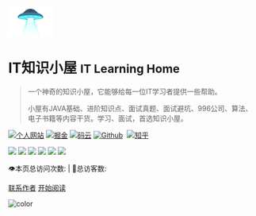 <!-- _coverpage.md -->
![logo](media/top-logo.png) 

# IT知识小屋 <small> IT Learning Home</small>

> 一个神奇的知识小屋，它能够给每一位IT学习者提供一些帮助。
> 
> 小屋有JAVA基础、进阶知识点、面试真题、面试避坑、996公司、算法、电子书籍等内容干货。学习、面试，首选知识小屋。

<p >
	<a href="http://42.194.186.190/" title="个人网站" target="_blank">
		<img src="https://img.shields.io/badge/个人网站-IT学习日记-blue?style=plastic&amp;logoColor=fff&amp;logo=Creative%20Commons&amp;&amp;color=009688" alt="个人网站" /></a>
	<a href="https://juejin.cn/user/686575843556008/posts" title="IT学习日记" target="_blank">
		<img src="https://img.shields.io/badge/Juejin-%E6%8E%98%E9%87%91-9cf?style=plastic&amp;labelColor=2571be&amp;logoColor=226db8&amp;logo=jQuery&amp;logoColor=fff&amp;color=f2e99c" alt="掘金" /></a>
	<a href="https://gitee.com/it-learning-diary/dashboard/projects" title="IT学习日记" target="_blank">
		<img src="https://img.shields.io/badge/Gitee-%E7%A0%81%E4%BA%91-blue?style=plastic&amp;logoColor=fff&amp;logo=Gitee&amp;&amp;color=fedcba" alt="码云" /></a>
	<a href="https://github.com/it-learning-diary" title="IT学习日记" target="_blank">
		<img src="https://img.shields.io/badge/Github-Github-blue?style=plastic&amp;logoColor=fff&amp;logo=GitHub&amp;&amp;color=795548" alt="Github" /></a>
<a href="https://www.toutiao.com/c/user/token/MS4wLjABAAAAO-4GT9L9Pa_JFtVbskcr_x4fffrJ7zv17smAmU193Oc/?source=feed" title="IT学习日记" target="_blank">
		<img src="https://img.shields.io/badge/Top-%E4%BB%8A%E6%97%A5%E5%A4%B4%E6%9D%A1-9cf?style=plastic&amp;labelColor=3f7bb8&amp;&amp;logo=Apostrophe" alt="" /></a>
	<a href="https://www.zhihu.com/people/qin-wei-liang-31" title="IT学习日记" target="_blank">
		<img src="https://img.shields.io/badge/Zhihu-IT%E5%AD%A6%E4%B9%A0%E6%97%A5%E8%AE%B0-9cf?style=plastic&amp;labelColor=4793e1&amp;&amp;logo=Zhihu&amp;logoColor=fff" alt="知乎" /></a>
</p>

<p align="center">

![](https://img.shields.io/badge/OS-Linux-FCC624?style=flat-square&logo=linux&logoColor=ffffff)
![](https://img.shields.io/badge/JAVA-007396?style=flat-square&logo=java&logoColor=ffffff)
![](https://img.shields.io/badge/HTML-E34F26?style=flat-square&logo=html5&logoColor=ffffff)
![](https://img.shields.io/badge/CSS-1572B6?style=flat-square&logo=css3&logoColor=ffffff)
![](https://img.shields.io/badge/MySQL-4479A1?style=flat-square&logo=mysql&logoColor=ffffff)
![](https://img.shields.io/badge/PostgreSQL-336791?style=flat-square&logo=postgresql&logoColor=ffffff)	

</p>

<span id="busuanzi_container_site_pv" style="display: inline;">
    👁️本页总访问次数:<span id="busuanzi_value_site_pv"></span> 
</span>
<span id="busuanzi_container_site_uv" style="display: inline;"> 
    | 🧑总访客数: <span id="busuanzi_value_site_uv"></span>
</span>

[联系作者](https://mp.weixin.qq.com/s/x82ID5rw5coKD5ChSIL0hg) 
<a href="#README">开始阅读</a>

<!-- 背景图片 ![](media/bg.png) -->

![color](#aedbd7)








